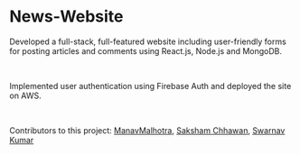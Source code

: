# News-Website
<p>Developed a full-stack, full-featured website including user-friendly forms for posting articles and comments using React.js, Node.js and MongoDB.</p><br>
<p>Implemented user authentication using Firebase Auth and deployed the site on AWS.</p><br>
<p>Contributors to this project: <a href="https://github.com/Manav173" target="_blank">ManavMalhotra</a>, <a href="https://github.com/sakshamchhawan18" target="_blank">Saksham Chhawan</a>, <a href="https://github.com/Swarnav-Kumar" target="_blank">Swarnav Kumar</a></p>

